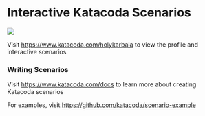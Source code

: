 # Interactive Katacoda Scenarios

[![](http://shields.katacoda.com/katacoda/holykarbala/count.svg)](https://www.katacoda.com/holykarbala "Get your profile on Katacoda.com")

Visit https://www.katacoda.com/holykarbala to view the profile and interactive scenarios

### Writing Scenarios
Visit https://www.katacoda.com/docs to learn more about creating Katacoda scenarios

For examples, visit https://github.com/katacoda/scenario-example
